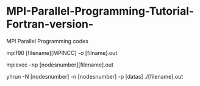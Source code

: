# MPI-Parallel-Programming-Tutorial-Fortran-version-
MPI Parallel Programming codes

mpif90 [filename][MPINCC] -o [filname].out

mpiexec -np [nodesnumber][filename].out

yhrun -N [nodesnumber] -n [nodesnumber] -p [datas] ./[filename].out
